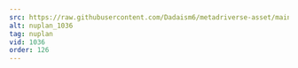 ```yaml
---
src: https://raw.githubusercontent.com/Dadaism6/metadriverse-asset/main/script-nuplan-output-newcompressed/nuplan_1036.mp4
alt: nuplan_1036
tag: nuplan
vid: 1036
order: 126
---
```

